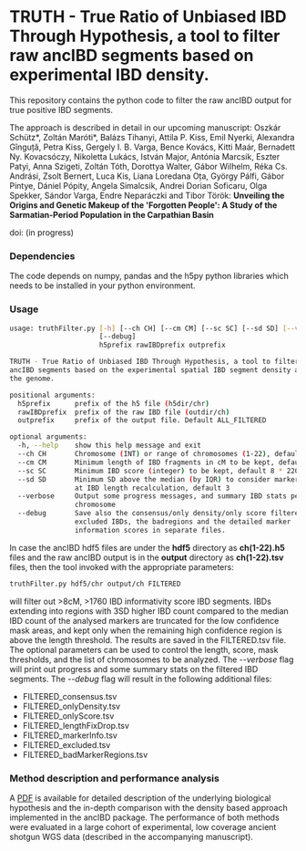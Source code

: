 TRUTH - True Ratio of Unbiased IBD Through Hypothesis, a tool to filter raw ancIBD segments based on experimental IBD density.
======================================================
This repository contains the python code to filter the raw ancIBD output for true positive IBD segments.

The approach is described in detail in our upcoming manuscript:
Oszkár Schütz*, Zoltán Maróti*, Balázs Tihanyi, Attila P. Kiss, Emil Nyerki, Alexandra Gînguță, Petra Kiss, Gergely I. B. Varga, Bence Kovács, Kitti Maár, Bernadett Ny. Kovacsóczy, Nikoletta Lukács, István Major, Antónia Marcsik, Eszter Patyi, Anna Szigeti, Zoltán Tóth, Dorottya Walter, Gábor Wilhelm, Réka Cs. Andrási, Zsolt Bernert, Luca Kis, Liana Loredana Oța, György Pálfi, Gábor Pintye, Dániel Pópity, Angela Simalcsik, Andrei Dorian Soficaru, Olga Spekker, Sándor Varga, Endre Neparáczki and Tibor Török: **Unveiling the Origins and Genetic Makeup of the 'Forgotten People': A Study of the Sarmatian-Period Population in the Carpathian Basin**

doi: (in progress)

### Dependencies
The code depends on numpy, pandas and the h5py python libraries which needs to be installed in your python environment.

### Usage
```sh
usage: truthFilter.py [-h] [--ch CH] [--cm CM] [--sc SC] [--sd SD] [--verbose]
                      [--debug]
                      h5prefix rawIBDprefix outprefix

TRUTH - True Ratio of Unbiased IBD Through Hypothesis, a tool to filter raw
ancIBD segments based on the experimental spatial IBD segment density across
the genome.

positional arguments:
  h5prefix      prefix of the h5 file (h5dir/chr)
  rawIBDprefix  prefix of the raw IBD file (outdir/ch)
  outprefix     prefix of the output file. Default ALL_FILTERED

optional arguments:
  -h, --help    show this help message and exit
  --ch CH       Chromosome (INT) or range of chromosomes (1-22), default: 1-22
  --cm CM       Minimum length of IBD fragments in cM to be kept, default 8
  --sc SC       Minimum IBD score (integer) to be kept, default 8 * 220 = 1760
  --sd SD       Minimum SD above the median (by IQR) to consider marker as BAD
                at IBD length recalculation, default 3
  --verbose     Output some progress messages, and summary IBD stats per
                chromosome
  --debug       Save also the consensus/only density/only score filtered,
                excluded IBDs, the badregions and the detailed marker
                information scores in separate files.
```

In case the ancIBD hdf5 files are under the **hdf5** directory as **ch(1-22).h5** files and the raw ancIBD output is in the **output** directory as **ch(1-22).tsv** files, then the tool invoked with the appropriate parameters:
```sh
truthFilter.py hdf5/chr output/ch FILTERED
```
will filter out >8cM, >1760 IBD informativity score IBD segments. IBDs extending into regions with 3SD higher IBD count compared to the median IBD count of the analysed markers are truncated for the low confidence mask areas, and kept only when the remaining high confidence region is above the length threshold. The results are saved in the FILTERED.tsv file. The optional parameters can be used to control the length, score, mask thresholds, and the list of chromosomes to be analyzed. The *--verbose* flag will print out progress and some summary stats on the filtered IBD segments. The *--debug* flag will result in the following additional files:
* FILTERED_consensus.tsv
* FILTERED_onlyDensity.tsv
* FILTERED_onlyScore.tsv
* FILTERED_lengthFixDrop.tsv
* FILTERED_markerInfo.tsv
* FILTERED_excluded.tsv
* FILTERED_badMarkerRegions.tsv

### Method description and performance analysis
A [PDF](Method_description_and_performance_analysis.pdf) is available for detailed description of the underlying biological hypothesis and the in-depth comparison with the density based approach implemented in the ancIBD package. The performance of both methods were evaluated in a large cohort of experimental, low coverage ancient shotgun WGS data (described in the accompanying manuscript).
